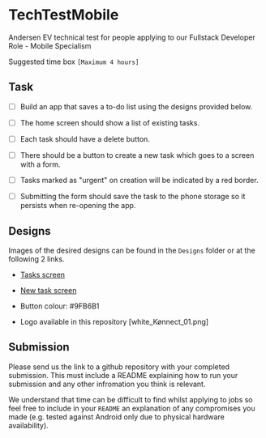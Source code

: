 # TechTestMobile

Andersen EV technical test for people applying to our Fullstack Developer Role - Mobile Specialism

Suggested time box `[Maximum 4 hours]`

## Task

- [ ] Build an app that saves a to-do list using the designs provided below.

- [ ] The home screen should show a list of existing tasks.

- [ ] Each task should have a delete button.

- [ ] There should be a button to create a new task which goes to a screen with a form.

- [ ] Tasks marked as "urgent" on creation will be indicated by a red border.

- [ ] Submitting the form should save the task to the phone storage so it persists when re-opening the app.

## Designs

Images of the desired designs can be found in the `Designs` folder or at the following 2 links.

- [Tasks screen](https://xd.adobe.com/view/3aedb549-9133-4531-b16f-2a43f2cd9d2b-6fbe/)

- [New task screen](https://xd.adobe.com/view/86fb469d-1afb-40ad-8d29-4c17962a31e4-d3a8/)

- Button colour: #9FB6B1

- Logo available in this repository [white_Kønnect_01.png]

## Submission

Please send us the link to a github repository with your completed submission. This must include a README explaining how to run your submission and any other infromation you think is relevant.

We understand that time can be difficult to find whilst applying to jobs so feel free to include in your `README` an explanation of any compromises you made (e.g. tested against Android only due to physical hardware availability).
